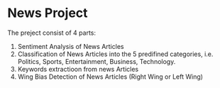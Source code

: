 # News Project
The preject consist of 4 parts:
1. Sentiment Analysis of News Articles
2. Classification of News Articles into the 5 predifined categories, i.e. Politics, Sports, Entertainment, Business, Technology.
3. Keywords extractioon from news Articles
4. Wing Bias Detection of News Articles (Right Wing or Left Wing)
